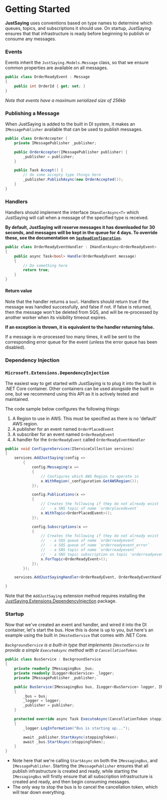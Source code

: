 # Getting Started

**JustSaying** uses conventions based on type names to determine which queues, topics, and subscriptions it should use. On startup, JustSaying ensures that that infrastructure is ready before beginning to publish or consume any messages.

### Events

Events inherit the `JustSaying.Models.Message` class, so that we ensure common properties are available on all messages.

```csharp
public class OrderReadyEvent : Message
{
    public int OrderId { get; set; }
}
```

_Note that events have a maximum serialized size of 256kb_

### Publishing a Message

When JustSaying is added to the built in DI system, it makes an `IMessagePublisher` available that can be used to publish messages.

```csharp
public class OrderAccepter {
    private IMessagePublisher _publisher;

    public OrderAccepter(IMessagePublisher publisher) {
        _publisher = publisher;
    }

    public Task Accept() {
        // do some accepty type things here
        _publisher.PublishAsync(new OrderAccepted());
    }
}
```

### Handlers

Handlers should implement the interface `IHandlerAsync<T>` which JustSaying will call when a message of the specified type is received.

**By default, JustSaying will reserve messages it has downloaded for 30 seconds, and messages will be kept in the queue for 4 days. To override these, see the documentation on** [**`SqsReadConfiguration`**](subscriptions/configuration/sqsreadconfiguration.md)**.**

```csharp
public class OrderReadyEventHandler : IHandlerAsync<OrderReadyEvent>
{
    public async Task<bool> Handle(OrderReadyEvent message)
    {
        // Do something here
        return true;
    }
}
```

#### Return value

Note that the handler returns a `bool`. Handlers should return true if the message was handled successfully, and false if not. If false is returned, then the message won't be deleted from SQS, and will be re-processed by another worker when its visibility timeout expires.

**If an exception is thrown, it is equivalent to the handler returning false.**

If a message is re-processed too many times, it will be sent to the corresponding error queue for the event \(unless the error queue has been disabled\).

### Dependency Injection

### `Microsoft.Extensions.DependencyInjection`

The easiest way to get started with JustSaying is to plug it into the built in .NET Core container. Other containers can be used alongside the built in one, but we recommend using this API as it is actively tested and maintained.

The code sample below configures the following things:

1. A Region to use in AWS. This must be specified as there is no 'default' AWS region.
2. A publisher for an event named `OrderPlacedEvent`
3. A subscriber for an event named `OrderReadyEvent`
4. A handler for the `OrderReadyEvent` called `OrderReadyEventHandler`

```csharp
public void ConfigureServices(IServiceCollection services)
{
    services.AddJustSaying(config =>
        {
            config.Messaging(x =>
            {
                // Configures which AWS Region to operate in
                x.WithRegion(_configuration.GetAWSRegion());
            });

            config.Publications(x =>
            {
                // Creates the following if they do not already exist
                //  - a SNS topic of name `orderplacedevent`
                x.WithTopic<OrderPlacedEvent>();
            });

            config.Subscriptions(x =>
            {
                // Creates the following if they do not already exist
                //  - a SQS queue of name `orderreadyevent`
                //  - a SQS queue of name `orderreadyevent_error`
                //  - a SNS topic of name `orderreadyevent`
                //  - a SNS topic subscription on topic 'orderreadyevent' and queue 'orderreadyevent'
                x.ForTopic<OrderReadyEvent>();
            });
        });

    services.AddJustSayingHandler<OrderReadyEvent, OrderReadyEventHandler>();

}
```

Note that the `AddJustSaying` extension method requires installing the [JustSaying.Extensions.DependencyInjection](https://www.nuget.org/packages/JustSaying.Extensions.DependencyInjection.Microsoft) package.

### Startup

Now that we've created an event and handler, and wired it into the DI container, let's start the bus. How this is done is up to you, but here's an example using the built in `IHostedService` that comes with .NET Core.

_`BackgroundService` is a built-in type that implements `IHostedService` to provide a simple `ExecuteAsync` method with a `CancellationToken`._

```csharp
public class BusService : BackgroundService
{
    private readonly IMessagingBus _bus;
    private readonly ILogger<BusService> _logger;
    private IMessagePublisher _publisher;

    public BusService(IMessagingBus bus, ILogger<BusService> logger, IMessagePublisher publisher)
    {
        _bus = bus;
        _logger = logger;
        _publisher = publisher;
    }

    protected override async Task ExecuteAsync(CancellationToken stoppingToken)
    {
        _logger.LogInformation("Bus is starting up...");

        await _publisher.StartAsync(stoppingToken);
        await _bus.StartAsync(stoppingToken);
    }
}
```

* Note here that we're calling `StartAsync` on both the `IMessagingBus`, and `IMessagePublisher`. Starting the `IMessagePublisher` ensures that all publish infrastructure is created and ready, while starting the `IMessagingBus` will firstly ensure that all subscription infrastructure is created and ready, and then begin consuming messages.
* The only way to stop the bus is to cancel the cancellation token, which will tear down everything.

